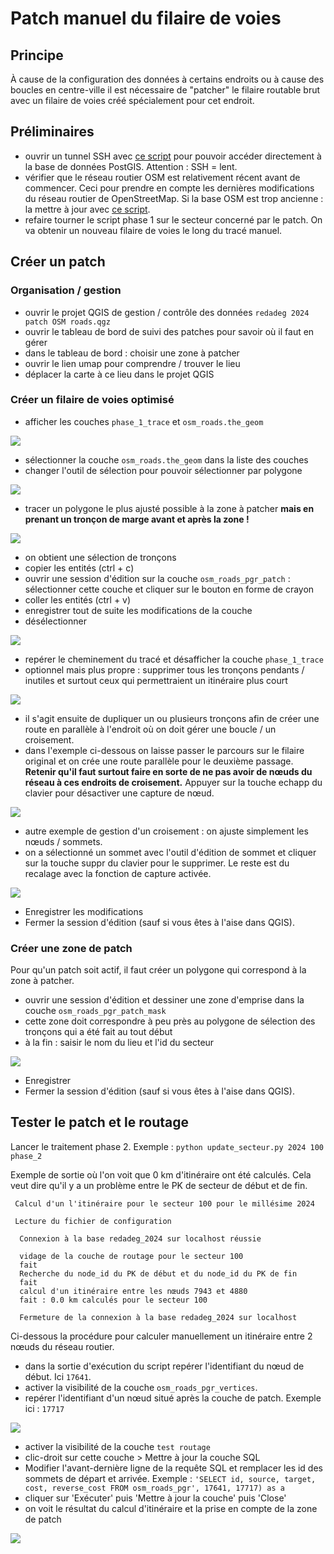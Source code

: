 # Patch manuel du filaire de voies

## Principe

À cause de la configuration des données à certains endroits ou à cause des boucles en centre-ville il est nécessaire de "patcher" le filaire routable brut avec un filaire de voies créé spécialement pour cet endroit.


## Préliminaires


* ouvrir un tunnel SSH avec [ce script](https://github.com/osm-bzh/ar_redadeg/tree/master/ssh/bed110_tunnel_pg.sh) pour pouvoir accéder directement à la base de données PostGIS. Attention : SSH = lent.
* vérifier que le réseau routier OSM est relativement récent avant de commencer. Ceci pour prendre en compte les dernières modifications du réseau routier de OpenStreetMap. Si la base OSM est trop ancienne : la mettre à jour avec [ce script](maj_donnees_osm.md).
* refaire tourner le script phase 1 sur le secteur concerné par le patch. On va obtenir un nouveau filaire de voies le long du tracé manuel.



## Créer un patch

### Organisation / gestion

* ouvrir le projet QGIS de gestion / contrôle des données `redadeg 2024 patch OSM roads.qgz`
* ouvrir le tableau de bord de suivi des patches pour savoir où il faut en gérer
* dans le tableau de bord : choisir une zone à patcher
* ouvrir le lien umap pour comprendre / trouver le lieu
* déplacer la carte à ce lieu dans le projet QGIS


### Créer un filaire de voies optimisé

* afficher les couches `phase_1_trace` et `osm_roads.the_geom`

![](docs/images/patch_00.png)

* sélectionner la couche `osm_roads.the_geom` dans la liste des couches
* changer l'outil de sélection pour pouvoir sélectionner par polygone

![](docs/images/patch_select_polygone.png)

* tracer un polygone le plus ajusté possible à la zone à patcher **mais en prenant un tronçon de marge avant et après la zone !**

![](docs/images/patch_select_draw_polygon.png)

* on obtient une sélection de tronçons
* copier les entités (ctrl + c)
* ouvrir une session d'édition sur la couche `osm_roads_pgr_patch` : sélectionner cette couche et cliquer sur le bouton en forme de crayon
* coller les entités (ctrl + v)
* enregistrer tout de suite les modifications de la couche
* désélectionner

![](docs/images/patch_01.png)

* repérer le cheminement du tracé et désafficher la couche `phase_1_trace`
* optionnel mais plus propre : supprimer tous les tronçons pendants / inutiles et surtout ceux qui permettraient un itinéraire plus court

![](docs/images/patch_02.png)


* il s'agit ensuite de dupliquer un ou plusieurs tronçons afin de créer une route en parallèle à l'endroit où on doit gérer une boucle / un croisement. 
* dans l'exemple ci-dessous on laisse passer le parcours sur le filaire original et on crée une route parallèle pour le deuxième passage. **Retenir qu'il faut surtout faire en sorte de ne pas avoir de nœuds du réseau à ces endroits de croisement.** Appuyer sur la touche echapp du clavier pour désactiver une capture de nœud.

![](docs/images/patch_01.gif)

* autre exemple de gestion d'un croisement : on ajuste simplement les nœuds / sommets.
* on a sélectionné un sommet avec l'outil d'édition de sommet et cliquer sur la touche suppr du clavier pour le supprimer. Le reste est du recalage avec la fonction de capture activée.

![](docs/images/patch_02.gif)

* Enregistrer les modifications
* Fermer la session d'édition (sauf si vous êtes à l'aise dans QGIS).


### Créer une zone de patch

Pour qu'un patch soit actif, il faut créer un polygone qui correspond à la zone à patcher.

* ouvrir une session d'édition et dessiner une zone d'emprise dans la couche `osm_roads_pgr_patch_mask`
* cette zone doit correspondre à peu près au polygone de sélection des tronçons qui a été fait au tout début
* à la fin : saisir le nom du lieu et l'id du secteur

![](docs/images/patch_draw_polygon_mask.png)

* Enregistrer
* Fermer la session d'édition (sauf si vous êtes à l'aise dans QGIS).


## Tester le patch et le routage

Lancer le traitement phase 2. Exemple : `python update_secteur.py 2024 100 phase_2`

Exemple de sortie où l'on voit que 0 km d'itinéraire ont été calculés. Cela veut dire qu'il y a un problème entre le PK de secteur de début et de fin.

```
 Calcul d'un l'itinéraire pour le secteur 100 pour le millésime 2024

 Lecture du fichier de configuration 

  Connexion à la base redadeg_2024 sur localhost réussie 

  vidage de la couche de routage pour le secteur 100
  fait
  Recherche du node_id du PK de début et du node_id du PK de fin
  fait
  calcul d'un itinéraire entre les nœuds 7943 et 4880
  fait : 0.0 km calculés pour le secteur 100

  Fermeture de la connexion à la base redadeg_2024 sur localhost
```

Ci-dessous la procédure pour calculer manuellement un itinéraire entre 2 nœuds du réseau routier.

* dans la sortie d'exécution du script repérer l'identifiant du nœud de début. Ici `17641`.
* activer la visibilité de la couche `osm_roads_pgr_vertices`.
* repérer l'identifiant d'un nœud situé après la couche de patch. Exemple ici : `17717`

![](docs/images/calcul_iti_id_noeuds.png)

* activer la visibilité de la couche `test routage`
* clic-droit sur cette couche > Mettre à jour la couche SQL
* Modifier l'avant-dernière ligne de la requête SQL et remplacer les id des sommets de départ et arrivée. Exemple : `'SELECT id, source, target, cost, reverse_cost FROM osm_roads_pgr', 17641, 17717) as a`
* cliquer sur 'Exécuter' puis 'Mettre à jour la couche' puis 'Close'
* on voit le résultat du calcul d'itinéraire et la prise en compte de la zone de patch

![](docs/images/calcul_iti_test.png)

